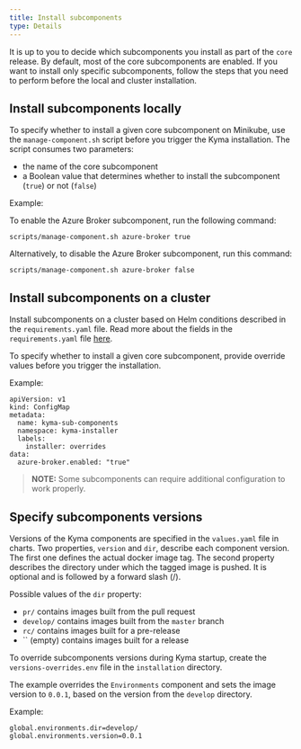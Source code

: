 ```yaml
---
title: Install subcomponents
type: Details
---
```


It is up to you to decide which subcomponents you install as part of the `core` release. By default, most of the core subcomponents are enabled. If you want to install only specific subcomponents, follow the steps that you need to perform before the local and cluster installation.

## Install subcomponents locally

To specify whether to install a given core subcomponent on Minikube, use the `manage-component.sh` script before you trigger the Kyma installation. The script consumes two parameters:

- the name of the core subcomponent
- a Boolean value that determines whether to install the subcomponent (`true`) or not (`false`)

Example:

To enable the Azure Broker subcomponent, run the following command:
```
scripts/manage-component.sh azure-broker true
```

Alternatively, to disable the Azure Broker subcomponent, run this command:
```
scripts/manage-component.sh azure-broker false
```

## Install subcomponents on a cluster

Install subcomponents on a cluster based on Helm conditions described in the `requirements.yaml` file. Read more about the fields in the `requirements.yaml` file [here](https://github.com/helm/helm/blob/release-2.10/docs/charts.md#tags-and-condition-fields-in-requirementsyaml).

To specify whether to install a given core subcomponent, provide override values before you trigger the installation.

Example:
```
apiVersion: v1
kind: ConfigMap
metadata:
  name: kyma-sub-components
  namespace: kyma-installer
  labels:
    installer: overrides
data:
  azure-broker.enabled: "true"
```

>**NOTE:** Some subcomponents can require additional configuration to work properly.

## Specify subcomponents versions

Versions of the Kyma components are specified in the `values.yaml` file in charts. Two properties, `version` and `dir`, describe each component version. The first one defines the actual docker image tag. The second property describes the directory under which the tagged image is pushed. It is optional and is followed by a forward slash (/).

Possible values of the `dir` property:
- `pr/` contains images built from the pull request
- `develop/` contains images built from the `master` branch
- `rc/` contains images built for a pre-release
- `` (empty) contains images built for a release

To override subcomponents versions during Kyma startup, create the `versions-overrides.env` file in the `installation` directory.

The example overrides the `Environments` component and sets the image version to `0.0.1`, based on the version from the `develop` directory.

Example:

```
global.environments.dir=develop/
global.environments.version=0.0.1
```
